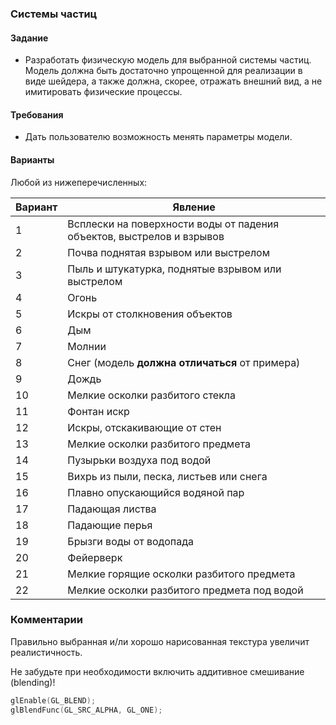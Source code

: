 ### Системы частиц
#### Задание
* Разработать физическую модель для выбранной системы частиц. Модель должна быть достаточно упрощенной для реализации в виде шейдера, а также должна, скорее, отражать внешний вид, а не имитировать физические процессы.

#### Требования
* Дать пользователю возможность менять параметры модели.

#### Варианты
Любой из нижеперечисленных:

|Вариант|Явление                                                              |
|-------|---------------------------------------------------------------------|
|1      |Всплески на поверхности воды от падения объектов, выстрелов и взрывов|
|2      |Почва поднятая взрывом или выстрелом                                 |
|3      |Пыль и штукатурка, поднятые взрывом или выстрелом                    |
|4      |Огонь                                                                |
|5      |Искры от столкновения объектов                                       |
|6      |Дым                                                                  |
|7      |Молнии                                                               |
|8      |Снег (модель **должна отличаться** от примера)                       |
|9      |Дождь                                                                |
|10     |Мелкие осколки разбитого стекла                                      |
|11     |Фонтан искр                                                          |
|12     |Искры, отскакивающие от стен                                         |
|13     |Мелкие осколки разбитого предмета                                    |
|14     |Пузырьки воздуха под водой                                           |
|15     |Вихрь из пыли, песка, листьев или снега                              |
|16     |Плавно опускающийся водяной пар                                      |
|17     |Падающая листва                                                      |
|18     |Падающие перья                                                       |
|19     |Брызги воды от водопада                                              |
|20     |Фейерверк                                                            |
|21     |Мелкие горящие осколки разбитого предмета                            |
|22     |Мелкие осколки разбитого предмета под водой                          |

### Комментарии
Правильно выбранная и/ли хорошо нарисованная текстура увеличит реалистичность.

Не забудьте при необходимости включить аддитивное смешивание (blending)!
```c
glEnable(GL_BLEND);
glBlendFunc(GL_SRC_ALPHA, GL_ONE);
```
